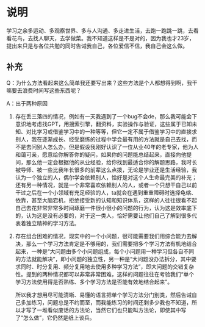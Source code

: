 # 说明

学习之余多运动、多观察世界、多与人沟通、多走进生活，去跑一跑跳一跳，去看看花鸟，去找人聊天，去学做菜。我不知道这样是不是对的，因为我也才23岁，提出来只是与各位共勉的同时告诫我自己，各位爱信不信，我自己会这么做。

## 补充

Q：为什么方法看起来这么简单我还要写出来？这些方法是个人都想得到啊，我干嘛要去浪费时间写这些东西呢？

A：出于两种原因

1. 存在丢三落四的情况，例如有一天我遇到了一个bug不会de，那么我可能会下意识地考虑找GPT，用搜索引擎，翻资料，实验操作与验证，这些属于已知未知、对比学习或借鉴学习中的一种等等，但它一定不属于借鉴学习中的直接求别人，我在逐渐成长、经受磨练的过程中学会最有用的方法就是自己去找，而不是去问别人怎么办，但是假设我刚好认识了一位从业40年的老专家，他为人和蔼可亲，愿意给你解答你的疑问，如果你的问题能总结起来，直接向他提问，那么他一定会根据他的从业经验，给你找到最适合你的解题思路，我时长被导师、被一些比我年长很多的前辈这么点拨，无论是学业还是生活经验，我认为一个独立的人，偶尔学会依赖别人，恰好是对这个人生命最完美的补充；还有另一种情况，就是一个非常喜欢依赖别人的人，或者一个只想干自己以前干过之后在一个小领域有充足经验的人，ta就会在遇到重重障碍时选择龟缩、依靠，甚至大脑宕机，拒绝接受新的认知和知识体系，这样的人往往很看不起自己去花非常非常多时间琢磨一件很小很小的问题的行为，认为这是效率底下的，认为这是没有必要的，对于这一类人，恰好需要让他们自己了解到很多代表着独立精神的学习方法。

2. 存在组合困难的情况，现实中的一个小问题，很可能需要我们用综合能力去解决，那么一个学习方法肯定是不够用的，我们需要把多个学习方法有机地结合起来，一种是“大问题由多个小问题组成，每个小问题用一种学习但各自不同的方法就能解决”，即小问题的独立性，另一种是“大问题没办法拆分，其中要求同时、时分复用、频分复用地去使用多种学习方法”，即大问题的交错复杂性。提到的两种情况都可以非常非常困难，这样的问题往往在考验我们“单个学习方法使用得是否熟练、多个学习方法是否能有效地结合起来”。

   所以我才想用尽可能清晰、易懂的语言把单个学习方法分门别类，然后告诫自己多加练习，问题总是不约而至，而我能练习的时间还剩多少我也不知道，所以才写了一堆看似废话的方法论，当然它们也只能叫方法论，即使其中写了“怎么做”，它仍然是纸上谈兵。
